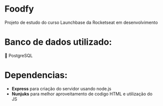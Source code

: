# Foodfy
Projeto de estudo do curso Launchbase da Rocketseat em desenvolvimento

# Banco de dados utilizado:
:elephant: PostgreSQL

# Dependencias:

- **Express** para criação do servidor usando node.js
- **Nunjuks** para melhor aproveitamento de codigo HTML e utilização do JS
